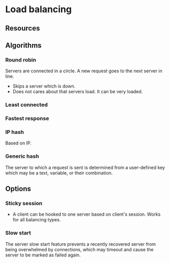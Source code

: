 # Load balancing

## Resources


## Algorithms

### Round robin
Servers are connected in a circle. A new request goes to the next server in line. 
* Skips a server which is down.
* Does not cares about that servers load. It can be very loaded.

### Least connected

### Fastest response

### IP hash
Based on IP.

### Generic hash
The server to which a request is sent is determined from a user-defined key which may be a text, variable, or their combination.

## Options

### Sticky session
* A client can be hooked to one server based on client's session. Works for all balancing types.

### Slow start
The server slow start feature prevents a recently recovered server from being overwhelmed by connections, which may timeout 
and cause the server to be marked as failed again.
